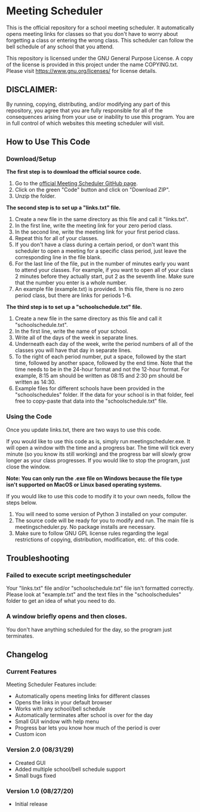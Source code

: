 # Meeting Scheduler
This is the official repository for a school meeting scheduler. It automatically opens meeting links for classes so that you don't have to worry about forgetting a class or entering the wrong class. This scheduler can follow the bell schedule of any school that you attend.

This repository is licensed under the GNU General Purpose License. A copy of the license is provided in this project under the name COPYING.txt. Please visit https://www.gnu.org/licenses/ for license details.

## DISCLAIMER:
By running, copying, distributing, and/or modifying any part of this repository, you agree that you are fully responsible for all of the consequences arising from your use or inability to use this program. You are in full control of which websites this meeting scheduler will visit.

## How to Use This Code
### Download/Setup
**The first step is to download the official source code.**
 1. Go to the [official Meeting Scheduler GitHub page](https://github.com/anshgandhi4/MeetingScheduler).
 2. Click on the green "Code" button and click on "Download ZIP".
 3. Unzip the folder.
 
**The second step is to set up a "links.txt" file.**

 1. Create a new file in the same directory as this file and call it "links.txt".
 2. In the first line, write the meeting link for your zero period class.
 3. In the second line, write the meeting link for your first period class.
 4. Repeat this for all of your classes.
 5. If you don't have a class during a certain period, or don't want this scheduler to open a meeting for a specific class period, just leave the corresponding line in the file blank.
 6. For the last line of the file, put in the number of minutes early you want to attend your classes. For example, if you want to open all of your class 2 minutes before they actually start, put 2 as the seventh line. Make sure that the number you enter is a whole number.
 7. An example file (example.txt) is provided. In this file, there is no zero period class, but there are links for periods 1-6.

**The third step is to set up a "schoolschedule.txt" file.**

 1. Create a new file in the same directory as this file and call it "schoolschedule.txt".
 2. In the first line, write the name of your school.
 3. Write all of the days of the week in separate lines.
 4. Underneath each day of the week, write the period numbers of all of the classes you will have that day in separate lines.
 5. To the right of each period number, put a space, followed by the start time, followed by another space, followed by the end time. Note that the time needs to be in the 24-hour format and not the 12-hour format. For example, 8:15 am should be written as 08:15 and 2:30 pm should be written as 14:30.
 6. Example files for different schools have been provided in the "schoolschedules" folder. If the data for your school is in that folder, feel free to copy-paste that data into the "schoolschedule.txt" file.

### Using the Code
Once you update links.txt, there are two ways to use this code.

If you would like to use this code as is, simply run meetingscheduler.exe. It will open a window with the time and a progress bar. The time will tick every minute (so you know its still working) and the progress bar will slowly grow longer as your class progresses. If you would like to stop the program, just close the window.

**Note: You can only run the .exe file on Windows because the file type isn't supported on MacOS or Linux based operating systems.**

If you would like to use this code to modify it to your own needs, follow the steps below.
 1. You will need to some version of Python 3 installed on your computer.
 2. The source code will be ready for you to modify and run. The main file is meetingscheduler.py. No package installs are necessary.
 3. Make sure to follow GNU GPL license rules regarding the legal restrictions of copying, distribution, modification, etc. of this code.

## Troubleshooting
### Failed to execute script meetingscheduler
Your "links.txt" file and/or "schoolschedule.txt" file isn't formatted correctly. Please look at "example.txt" and the text files in the "schoolschedules" folder to get an idea of what you need to do.

### A window briefly opens and then closes.
You don't have anything scheduled for the day, so the program just terminates.

## Changelog
### Current Features
Meeting Scheduler Features include:
 - Automatically opens meeting links for different classes
 - Opens the links in your default browser
 - Works with any school/bell schedule
 - Automatically terminates after school is over for the day
 - Small GUI window with help menu
 - Progress bar lets you know how much of the period is over
 - Custom icon
### Version 2.0 (08/31/29)
 - Created GUI
 - Added multiple school/bell schedule support
 - Small bugs fixed
### Version 1.0 (08/27/20)
 - Initial release
